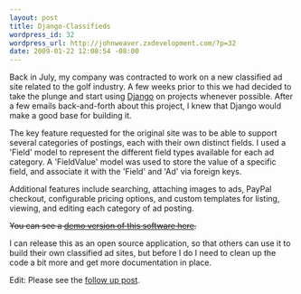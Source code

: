 ```yaml
--- 
layout: post
title: Django-Classifieds
wordpress_id: 32
wordpress_url: http://johnweaver.zxdevelopment.com/?p=32
date: 2009-01-22 12:08:54 -08:00
---
```


Back in July, my company was contracted to work on a new classified ad site
related to the golf industry. A few weeks prior to this we had decided to
take the plunge and start using <a href="http://djangoproject.com/">Django</a> on projects whenever possible. After a
few emails back-and-forth about this project, I knew that Django would make a
good base for building it.

The key feature requested for the original site was to be able to support
several categories of postings, each with their own distinct fields. I used a
'Field' model to represent the different field types available for each ad
category. A 'FieldValue' model was used to store the value of a specific field,
and associate it with the 'Field' and 'Ad' via foreign keys.

Additional features include searching, attaching images to ads, PayPal checkout,
configurable pricing options, and custom templates for listing, viewing, and
editing each category of ad posting.

<del>You can see a <a href="http://django-classifieds.zxdevelopment.com">demo version of this software here</a>.</div>

I can release this as an open source application, so that others can use
it to build their own classified ad sites, but before I do I need to clean up
the code a bit more and get more documentation in place.

Edit: Please see the <a href="http://saebyn.info/2009/02/28/django-classified-ads/">follow up post</a>.
